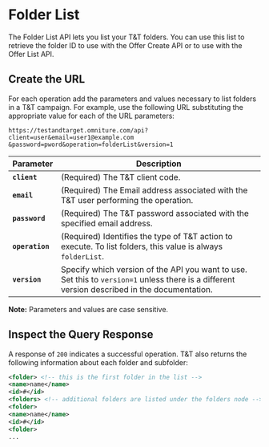 # Folder List

The Folder List API lets you list your T&T folders. You can use this list to retrieve the folder ID to use with the Offer Create API or to use with the Offer List API.

## Create the URL

For each operation add the parameters and values necessary to list folders in a T&T campaign. For example, use the following URL substituting the appropriate value for each of the URL parameters:

`https://testandtarget.omniture.com/api?client=user&email=user1@example.com​&password=pword&operation=folderList&version=1`

| Parameter | Description |
|-------------|---------------|
| **`client`** | (Required) The T&T client code. |
| **`email`** | (Required) The Email address associated with the T&T user performing the operation. |
| **`password`** | (Required) The T&T password associated with the specified email address. |
| **`operation`** | (Required) Identifies the type of T&T action to execute. To list folders, this value is always `folderList`. |
| **`version`** | Specify which version of the API you want to use. Set this to `version=1` unless there is a different version described in the documentation. |

**Note:** Parameters and values are case sensitive.

## Inspect the Query Response

A response of `200` indicates a successful operation. T&T also returns the following information about each folder and subfolder:

```xml
<folder> <!-- this is the first folder in the list -->
<name>name</name>
<id>#</id>
<folders> <!-- additional folders are listed under the folders node -->
<folder>
<name>name</name>
<id>#</id>
<folder>
...
```
